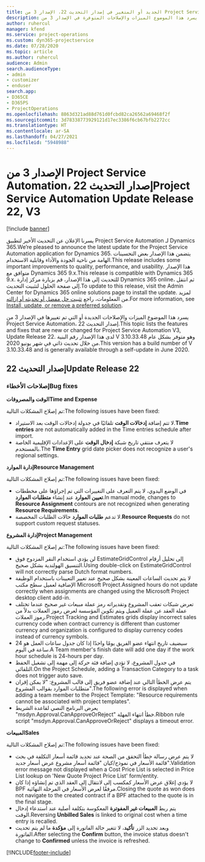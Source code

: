 ```yaml
---
title: الجديد أو المتغير في إصدار التحديث 22، الإصدار 3 من Project Service Automation
description: يسرد هذا الموضوع الميزات والإصلاحات المتوفرة في الإصدار 3 من Project Service Automation، إصدار التحديث 22.
author: ruhercul
manager: kfend
ms.service: project-operations
ms.custom: dyn365-projectservice
ms.date: 07/28/2020
ms.topic: article
ms.author: ruhercul
audience: Admin
search.audienceType:
- admin
- customizer
- enduser
search.app:
- D365CE
- D365PS
- ProjectOperations
ms.openlocfilehash: 8863d321ad88d761d0fcbd82ca26562a69468f2f
ms.sourcegitcommit: 3d78338773929121d17ec3386f6cb67bfb2272cc
ms.translationtype: HT
ms.contentlocale: ar-SA
ms.lasthandoff: 04/27/2021
ms.locfileid: "5948988"
---
```

# <a name="project-service-automation-update-release-22-v3"></a><span data-ttu-id="457b8-103">الإصدار 3 من Project Service Automation، إصدار التحديث 22</span><span class="sxs-lookup"><span data-stu-id="457b8-103">Project Service Automation Update Release 22, V3</span></span>

[!include [banner](../includes/psa-now-project-operations.md)]

<span data-ttu-id="457b8-104">يسرنا الإعلان عن التحديث الأخير لتطبيق Project Service Automation لـ Dynamics 365.</span><span class="sxs-lookup"><span data-stu-id="457b8-104">We’re pleased to announce the latest update for the Project Service Automation application for Dynamics 365.</span></span> <span data-ttu-id="457b8-105">يتضمن هذا الإصدار بعض التحسينات الهامة من ناحية الجودة والأداء وقابلية الاستخدام.</span><span class="sxs-lookup"><span data-stu-id="457b8-105">This release includes some important improvements to quality, performance, and usability.</span></span> <span data-ttu-id="457b8-106">هذا الإصدار متوافق مع Dynamics 365 9.x.</span><span class="sxs-lookup"><span data-stu-id="457b8-106">This release is compatible with Dynamics 365 9.x.</span></span> <span data-ttu-id="457b8-107">للتحديث إلى هذا الإصدار، قم بزيارة مركز إدارة Dynamics 365 online، ثم انتقل إلى صفحة الحلول لتثبيت التحديث.</span><span class="sxs-lookup"><span data-stu-id="457b8-107">To update to this release, visit the Admin Center for Dynamics 365 online solutions page to install the update.</span></span> <span data-ttu-id="457b8-108">لمزيد من المعلومات، راجع [تثبيت حل مفضل أو تحديثه أو إزالته](/power-platform/admin/install-remove-preferred-solution).</span><span class="sxs-lookup"><span data-stu-id="457b8-108">For more information, see [Install, update, or remove a preferred solution](/power-platform/admin/install-remove-preferred-solution).</span></span>

<span data-ttu-id="457b8-109">يسرد هذا الموضوع الميزات والإصلاحات الجديدة أو التي تم تغييرها في الإصدار 3 من Project Service Automation، إصدار التحديث 22.</span><span class="sxs-lookup"><span data-stu-id="457b8-109">This topic lists the features and fixes that are new or changed for Project Service Automation V3, Update Release 22.</span></span> <span data-ttu-id="457b8-110">لدى هذا الإصدار رقم البنية V 3.10.33.48 وهو متوفر بشكل عام من خلال تحديث ذاتي في شهر يونيو 2020.</span><span class="sxs-lookup"><span data-stu-id="457b8-110">This version has a build number of V 3.10.33.48 and is generally available through a self-update in June 2020.</span></span>

## <a name="update-release-22"></a><span data-ttu-id="457b8-111">إصدار التحديث 22</span><span class="sxs-lookup"><span data-stu-id="457b8-111">Update Release 22</span></span>

### <a name="bug-fixes"></a><span data-ttu-id="457b8-112">إصلاحات الأخطاء</span><span class="sxs-lookup"><span data-stu-id="457b8-112">Bug fixes</span></span>



<span data-ttu-id="457b8-113">**الوقت والمصروفات**</span><span class="sxs-lookup"><span data-stu-id="457b8-113">**Time and Expense**</span></span>

<span data-ttu-id="457b8-114">تم إصلاح المشكلات التالية:</span><span class="sxs-lookup"><span data-stu-id="457b8-114">The following issues have been fixed:</span></span>

- <span data-ttu-id="457b8-115">لا تتم إضافة **إدخالات الوقت** تلقائيًا في جدولة إدخالات الوقت بعد الاستيراد.</span><span class="sxs-lookup"><span data-stu-id="457b8-115">**Time entries** are not automatically added in the Time entries schedule after import.</span></span>
- <span data-ttu-id="457b8-116">لا يتعرف منتقي تاريخ شبكة **إدخال الوقت** على الإعدادات الإقليمية الخاصة بالمستخدم.</span><span class="sxs-lookup"><span data-stu-id="457b8-116">The **Time Entry** grid date picker does not recognize a user's regional settings.</span></span>

<span data-ttu-id="457b8-117">**إدارة الموارد**</span><span class="sxs-lookup"><span data-stu-id="457b8-117">**Resource Management**</span></span>

<span data-ttu-id="457b8-118">تم إصلاح المشكلات التالية:</span><span class="sxs-lookup"><span data-stu-id="457b8-118">The following issues have been fixed:</span></span>

- <span data-ttu-id="457b8-119">في الوضع اليدوي، لا يتم التعرف على التغييرات التي تم إجراؤها على مخططات **تعيين الموارد** عند إنشاء **متطلبات الموارد**.</span><span class="sxs-lookup"><span data-stu-id="457b8-119">In manual mode, changes to **Resource Assignment** contours are not recognized when generating **Resource Requirements**.</span></span>
- <span data-ttu-id="457b8-120">لا تدعم **طلبات الموارد** حالات الطلبات المخصصة.</span><span class="sxs-lookup"><span data-stu-id="457b8-120">**Resource Requests** do not support custom request statuses.</span></span>

<span data-ttu-id="457b8-121">**إدارة المشروع**</span><span class="sxs-lookup"><span data-stu-id="457b8-121">**Project Management**</span></span>

<span data-ttu-id="457b8-122">تم إصلاح المشكلات التالية:</span><span class="sxs-lookup"><span data-stu-id="457b8-122">The following issues have been fixed:</span></span>

- <span data-ttu-id="457b8-123">لن يؤدي استخدام النقر المزدوج فوق EstimateGridControl إلى تحليل أرقام التنسيق الهولندية بشكل صحيح.</span><span class="sxs-lookup"><span data-stu-id="457b8-123">Using double-click on EstimateGridControl will not correctly parse Dutch format numbers.</span></span>
- <span data-ttu-id="457b8-124">لا يتم تحديث الساعات المعينة بشكل صحيح عند تغيير التعيينات باستخدام الوظيفة الإضافية لعميل سطح مكتب Microsoft Project.</span><span class="sxs-lookup"><span data-stu-id="457b8-124">Assigned hours do not update correctly when assignments are changed using the Microsoft Project desktop client add-in.</span></span>
- <span data-ttu-id="457b8-125">تعرض شبكات تعقب المشروع وتقديراته رمز عملة مبيعات غير صحيح عندما تختلف عملة العقد عن عملة العميل ويتم تكوين المؤسسة لعرض رموز العملات بدلاً من رموز العملات.</span><span class="sxs-lookup"><span data-stu-id="457b8-125">Project Tracking and Estimates grids display incorrect sales currency code when contract currency is different than customer currency and organization is configured to display currency codes instead of currency symbols.</span></span>
- <span data-ttu-id="457b8-126">سيضيف تاريخ انتهاء عضو الفريق يومًا واحدًا إذا كان جدول ساعات العمل هو 24 ساعة في اليوم.</span><span class="sxs-lookup"><span data-stu-id="457b8-126">A Team member's finish date will add one day if the work hour schedule is 24-hours per day.</span></span>
- <span data-ttu-id="457b8-127">في جدول المشروع، لا تؤدي إضافة فئة حركة إلى مهمة إلى تشغيل الحفظ التلقائي.</span><span class="sxs-lookup"><span data-stu-id="457b8-127">On the Project Schedule, adding a Transaction Category to a task does not trigger auto save.</span></span>
- <span data-ttu-id="457b8-128">يتم عرض الخطأ التالي عند إضافة عضو فريق إلى قالب المشروع: "لا يمكن إقران متطلبات الموارد بقوالب المشروع".</span><span class="sxs-lookup"><span data-stu-id="457b8-128">The following error is displayed when adding a team member to the Project Template: "Resource requirements cannot be associated with project templates".</span></span> 
- <span data-ttu-id="457b8-129">يعرض البرنامج النصي لقاعدة الشريط "msdyn.Approval.CanApproveOrReject" خطأ انتهاء المهلة.</span><span class="sxs-lookup"><span data-stu-id="457b8-129">Ribbon rule script "msdyn.Approval.CanApproveOrReject" displays a timeout error.</span></span>

<span data-ttu-id="457b8-130">**المبيعات**</span><span class="sxs-lookup"><span data-stu-id="457b8-130">**Sales**</span></span>

<span data-ttu-id="457b8-131">تم إصلاح المشكلات التالية:</span><span class="sxs-lookup"><span data-stu-id="457b8-131">The following issues have been fixed:</span></span>

- <span data-ttu-id="457b8-132">لا يتم عرض رسالة خطأ التحقق من الصحة عند تحديد قائمة أسعار التكلفة في بحث قائمة الأسعار في نموذج/كيان "قائمة أسعار مشروع عرض أسعار جديد".</span><span class="sxs-lookup"><span data-stu-id="457b8-132">Validation error message not displayed when a Cost Price List is selected in Price List lookup on 'New Quote Project Price List' form/entity.</span></span>
- <span data-ttu-id="457b8-133">لا يؤدي إغلاق عرض الأسعار كمكسب إلى لانتقال إلى العقد الذي تم إنشاؤه إذا كان BPF مرفقًا لعرض الأسعار في المرحلة النهائية.</span><span class="sxs-lookup"><span data-stu-id="457b8-133">Closing the quote as won does not navigate to the created contract if a BPF attached to the quote is in the final stage.</span></span>
- <span data-ttu-id="457b8-134">يتم ربط **المبيعات غير المفوترة** المعكوسة بتكلفة أصلية عند استدعاء إدخال الوقت.</span><span class="sxs-lookup"><span data-stu-id="457b8-134">Reversing **Unbilled Sales** is linked to original cost when a time entry is recalled.</span></span>
- <span data-ttu-id="457b8-135">وبعد تحديد الزر **تأكيد**، لا تتغير حالة الفاتورة إلى **مؤكدة** ما لم يتم تحديث الفاتورة.</span><span class="sxs-lookup"><span data-stu-id="457b8-135">After selecting the **Confirm** button, the invoice status doesn't change to **Confirmed** unless the invoice is refreshed.</span></span>


[!INCLUDE[footer-include](../includes/footer-banner.md)]